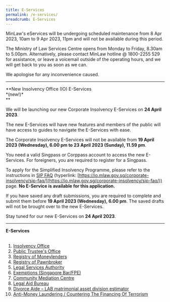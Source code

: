 ```yaml
---
title: E-Services
permalink: /e-services/
breadcrumb: E-Services
---
```

MinLaw's eServices will be undergoing scheduled maintenance from 8 Apr 2023, 10am to 9 Apr 2023, 11pm and will not be available during this period. 

The Ministry of Law Services Centre opens from Monday to Friday, 8.30am to 5.00pm. Alternatively, please contact MinLaw hotline @ 1800-2255 529 for assistance, or leave a voicemail outside of the operating hours, and we will get back to you as soon as we can.

We apologise for any inconvenience caused.
<hr>

<div class="paragraphs">**New Insolvency Office (IO) E-Services <div class="content-heading">*(new!)*</div>**</div>

We will be launching our new Corporate Insolvency E-Services on **24 April 2023**.

The new E-Services will have new features and members of the public will have access to guides to navigate the E-Services with ease. 

The Corporate Insolvency E-Services will not be available from **19 April 2023 (Wednesday), 6.00 pm to 23 April 2023 (Sunday), 11.59 pm**.

You need a valid Singpass or Corppass account to access the new E-Services. For foreigners, you are required to register for a Singpass.

To apply for the Simplified Insolvency Programme, please refer to the instructions in [SIP FAQ](https://io.mlaw.gov.sg/corporate-insolvency/sip-faq/) (hyperlink: [https://io.mlaw.gov.sg/corporate-insolvency/sip-faq/](https://io.mlaw.gov.sg/corporate-insolvency/sip-faq/)) page. **No E-Service is available for this application.**

If you have saved any draft submissions, you are required to complete and submit them before **19 April 2023 (Wednesday), 6.00 pm**. The saved drafts will not be brought over to the new E-Services.

Stay tuned for our new E-Services on **24 April 2023**.
<hr>

**E-Services**
  <br><br>
1. [Insolvency Office](https://eservices.mlaw.gov.sg/io/)	
2. [Public Trustee's Office](https://eservices.mlaw.gov.sg/pto/)	
3. [Registry of Moneylenders](https://eservices.mlaw.gov.sg/rom/)	
4. [Registry of Pawnbroker](https://eservices.mlaw.gov.sg/rop/)	
5. [Legal Services Authority](https://eservices.mlaw.gov.sg/lsra/lsra-home)	
6. [Exemptions (Singapore Bar/FPE)](https://eservices.mlaw.gov.sg/li/ems/application/exemption.aspx) 	
7. [Community Mediation Centre](https://cmc.mlaw.gov.sg/e-services/apply-online/)	
8. [Legal Aid Bureau](https://eservices.mlaw.gov.sg/labesvc/)	
9. [Divorce Aide – LAB matrimonial asset division estimator](https://eservices.mlaw.gov.sg/labesvc/common/loadDivorceAIDEv2.do)
10. [Anti-Money Laundering / Countering The Financing Of Terrorism](https://acd.mlaw.gov.sg)